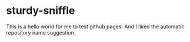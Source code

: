 # sturdy-sniffle
This is a hello world for me to test github pages. And I liked the automatic repository name suggestion.
